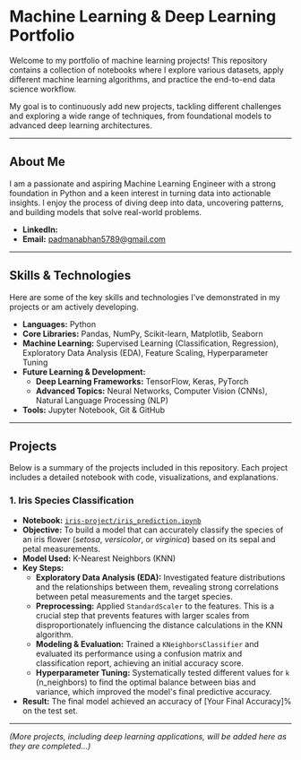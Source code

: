 # Machine Learning & Deep Learning Portfolio

Welcome to my portfolio of machine learning projects! This repository contains a collection of notebooks where I explore various datasets, apply different machine learning algorithms, and practice the end-to-end data science workflow.

My goal is to continuously add new projects, tackling different challenges and exploring a wide range of techniques, from foundational models to advanced deep learning architectures.

---

## About Me

I am a passionate and aspiring Machine Learning Engineer with a strong foundation in Python and a keen interest in turning data into actionable insights. I enjoy the process of diving deep into data, uncovering patterns, and building models that solve real-world problems.

*   **LinkedIn:**
*   **Email:** padmanabhan5789@gmail.com

---

## Skills & Technologies

Here are some of the key skills and technologies I've demonstrated in my projects or am actively developing.

*   **Languages:** Python
*   **Core Libraries:** Pandas, NumPy, Scikit-learn, Matplotlib, Seaborn
*   **Machine Learning:** Supervised Learning (Classification, Regression), Exploratory Data Analysis (EDA), Feature Scaling, Hyperparameter Tuning
*   **Future Learning & Development:**
    *   **Deep Learning Frameworks:** TensorFlow, Keras, PyTorch
    *   **Advanced Topics:** Neural Networks, Computer Vision (CNNs), Natural Language Processing (NLP)
*   **Tools:** Jupyter Notebook, Git & GitHub

---

## Projects

Below is a summary of the projects included in this repository. Each project includes a detailed notebook with code, visualizations, and explanations.

### 1. Iris Species Classification

*   **Notebook:** [`iris-project/iris_prediction.ipynb`](./iris-project/iris_prediction.ipynb)
*   **Objective:** To build a model that can accurately classify the species of an iris flower (*setosa*, *versicolor*, or *virginica*) based on its sepal and petal measurements.
*   **Model Used:** K-Nearest Neighbors (KNN)
*   **Key Steps:**
    *   **Exploratory Data Analysis (EDA):** Investigated feature distributions and the relationships between them, revealing strong correlations between petal measurements and the target species.
    *   **Preprocessing:** Applied `StandardScaler` to the features. This is a crucial step that prevents features with larger scales from disproportionately influencing the distance calculations in the KNN algorithm.
    *   **Modeling & Evaluation:** Trained a `KNeighborsClassifier` and evaluated its performance using a confusion matrix and classification report, achieving an initial accuracy score.
    *   **Hyperparameter Tuning:** Systematically tested different values for `k` (n_neighbors) to find the optimal balance between bias and variance, which improved the model's final predictive accuracy.
*   **Result:** The final model achieved an accuracy of [Your Final Accuracy]% on the test set.

---

*(More projects, including deep learning applications, will be added here as they are completed...)*

